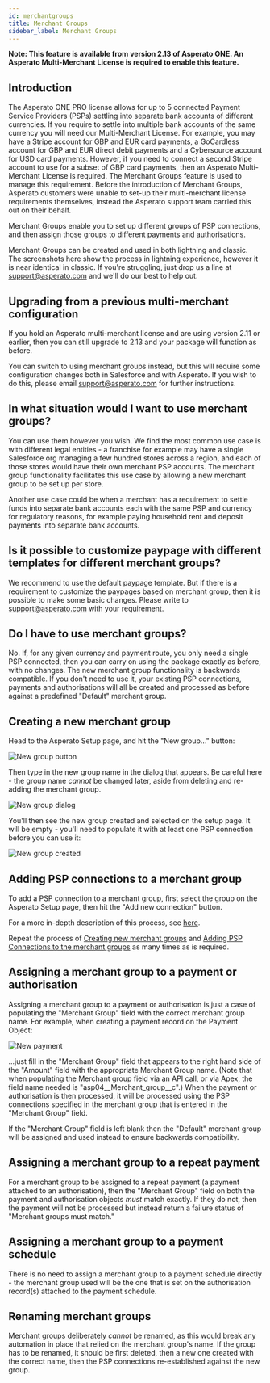 ```yaml
---
id: merchantgroups
title: Merchant Groups
sidebar_label: Merchant Groups
---
```


**Note: This feature is available from version 2.13 of Asperato ONE. An Asperato Multi-Merchant License is required to enable this feature.**

## Introduction
The Asperato ONE PRO license allows for up to 5 connected Payment Service Providers (PSPs) settling into separate bank accounts of different currencies. If you require to settle into multiple bank accounts of the same currency you will need our Multi-Merchant License. For example, you may have a Stripe account for GBP and EUR card payments, a GoCardless account for GBP and EUR direct debit payments and a Cybersource account for USD card payments. However, if you need to connect a second Stripe account to use for a subset of GBP card payments, then an Asperato Multi-Merchant License is required. The Merchant Groups feature is used to manage this requirement. 
Before the introduction of Merchant Groups, Asperato customers were unable to set-up their multi-merchant license requirements themselves, instead the Asperato support team carried this out on their behalf. 

Merchant Groups enable you to set up different groups of PSP connections, and then assign those groups to different payments and authorisations.

Merchant Groups can be created and used in both lightning and classic. The screenshots here show the process in lightning experience, however it is near identical in classic. If you're struggling, just drop us a line at support@asperato.com and we'll do our best to help out.

## Upgrading from a previous multi-merchant configuration
If you hold an Asperato multi-merchant license and are using version 2.11 or earlier, then you can still upgrade to 2.13 and your package will function as before.

You can switch to using merchant groups instead, but this will require some configuration changes both in Salesforce and with Asperato. If you wish to do this, please email support@asperato.com for further instructions.

## In what situation would I want to use merchant groups?
You can use them however you wish. We find the most common use case is with different legal entities - a franchise for example may have a single Salesforce org managing a few hundred stores across a region, and each of those stores would have their own merchant PSP accounts. The merchant group functionality facilitates this use case by allowing a new merchant group to be set up per store.

Another use case could be when a merchant has a requirement to settle funds into separate bank accounts each with the same PSP and currency for regulatory reasons, for example paying household rent and deposit payments into separate bank accounts. 

## Is it possible to customize paypage with different templates for different merchant groups?
We recommend to use the default paypage template. But if there is a requirement to customize the paypages based on merchant group, then it is possible to make some basic changes. Please write to support@asperato.com with your requirement.

## Do I have to use merchant groups?
No. If, for any given currency and payment route, you only need a single PSP connected, then you can carry on using the package exactly as before, with no changes. The new merchant group functionality is backwards compatible. If you don't need to use it, your existing PSP connections, payments and authorisations will all be created and processed as before against a predefined "Default" merchant group.

## Creating a new merchant group
Head to the Asperato Setup page, and hit the "New group..." button:

![New group button](/userdocs/img/merchant_group/newgroupbutton_R2_17.png)

Then type in the new group name in the dialog that appears. Be careful here - the group name *cannot* be changed later, aside from deleting and re-adding the merchant group.

![New group dialog](/userdocs/img/merchant_group/newgroupdialog_R2_17.png)

You'll then see the new group created and selected on the setup page. It will be empty - you'll need to populate it with at least one PSP connection before you can use it:

![New group created](/userdocs/img/merchant_group/newgroupcreated_R2_17.png)

## Adding PSP connections to a merchant group
To add a PSP connection to a merchant group, first select the group on the Asperato Setup page, then hit the "Add new connection" button.

For a more in-depth description of this process, see <a href="https://asperato.github.io/userdocs/docs/connectingpsp">here</a>.

Repeat the process of [Creating new merchant groups](#creating-a-new-merchant-group) and [Adding PSP Connections to the merchant groups](#adding-psp-connections-to-a-merchant-group) as many times as is required.

## Assigning a merchant group to a payment or authorisation
Assigning a merchant group to a payment or authorisation is just a case of populating the "Merchant Group" field with the correct merchant group name. For example, when creating a payment record on the Payment Object:

![New payment](/userdocs/img/merchant_group/newpayment.png)

...just fill in the "Merchant Group" field that appears to the right hand side of the "Amount" field with the appropriate Merchant Group name. (Note that when populating the Merchant group field via an API call, or via Apex, the field name needed is "asp04__Merchant_group__c".) When the payment or authorisation is then processed, it will be processed using the PSP connections specified in the merchant group that is entered in the "Merchant Group" field.

If the "Merchant Group" field is left blank then the "Default" merchant group will be assigned and used instead to ensure backwards compatibility.

## Assigning a merchant group to a repeat payment
For a merchant group to be assigned to a repeat payment (a payment attached to an authorisation), then the "Merchant Group" field on both the payment and authorisation objects *must* match exactly. If they do not, then the payment will not be processed but instead return a failure status of "Merchant groups must match."

## Assigning a merchant group to a payment schedule
There is no need to assign a merchant group to a payment schedule directly - the merchant group used will be the one that is set on the authorisation record(s) attached to the payment schedule.

## Renaming merchant groups
Merchant groups deliberately *cannot* be renamed, as this would break any automation in place that relied on the merchant group's name. If the group has to be renamed, it should be first deleted, then a new one created with the correct name, then the PSP connections re-established against the new group.
